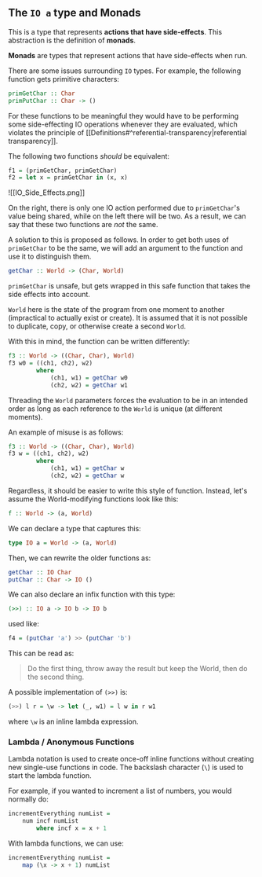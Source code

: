 ## The `IO a` type and Monads
This is a type that represents **actions that have side-effects**. This abstraction is the definition of **monads**.

**Monads** are types that represent actions that have side-effects when run.


There are some issues surrounding `IO` types. For example, the following function gets primitive characters:
```haskell
primGetChar :: Char
primPutChar :: Char -> ()
```

For these functions to be meaningful they would have to be performing some side-effecting IO operations whenever they are evaluated, which violates the principle of [[Definitions#^referential-transparency|referential transparency]].

The following two functions *should* be equivalent:
```haskell
f1 = (primGetChar, primGetChar)
f2 = let x = primGetChar in (x, x)
```
![[IO_Side_Effects.png]]

On the right, there is only one IO action performed due to `primGetChar`'s value being shared, while on the left there will be two. As a result, we can say that these two functions are *not* the same.

A solution to this is proposed as follows.
In order to get both uses of `primGetChar` to be the same, we will add an argument to the function and use it to distinguish them.
```haskell
getChar :: World -> (Char, World)
```
`primGetChar` is unsafe, but gets wrapped in this safe function that takes the side effects into account.

`World` here is the state of the program from one moment to another (impractical to actually exist or create). It is assumed that it is not possible to duplicate, copy, or otherwise create a second `World`.

With this in mind, the function can be written differently:
```haskell
f3 :: World -> ((Char, Char), World)
f3 w0 = ((ch1, ch2), w2)
		where
			(ch1, w1) = getChar w0
			(ch2, w2) = getChar w1
```
Threading the `World` parameters forces the evaluation to be in an intended order as long as each reference to the `World` is unique (at different moments).

An example of misuse is as follows:
```haskell
f3 :: World -> ((Char, Char), World)
f3 w = ((ch1, ch2), w2)
		where
			(ch1, w1) = getChar w
			(ch2, w2) = getChar w
```

Regardless, it should be easier to write this style of function. Instead, let's assume the World-modifying functions look like this:
```haskell
f :: World -> (a, World)
```
We can declare a type that captures this:
```haskell
type IO a = World -> (a, World)
```

Then, we can rewrite the older functions as:
```haskell
getChar :: IO Char
putChar :: Char -> IO ()
```

We can also declare an infix function with this type:
```haskell
(>>) :: IO a -> IO b -> IO b
```
used like:
```haskell
f4 = (putChar 'a') >> (putChar 'b')
```
This can be read as:
> Do the first thing, throw away the result but keep the World, then do the second thing.

A possible implementation of `(>>)` is:
```haskell
(>>) l r = \w -> let (_, w1) = l w in r w1
```
where `\w` is an inline lambda expression.

### Lambda / Anonymous Functions
Lambda notation is used to create once-off inline functions without creating new single-use functions in code. The backslash character (`\`) is used to start the lambda function.

For example, if you wanted to increment a list of numbers, you would normally do:
```haskell
incrementEverything numList = 
	num incf numList
		where incf x = x + 1
```

With lambda functions, we can use:
```haskell
incrementEverything numList = 
	map (\x -> x + 1) numList
```